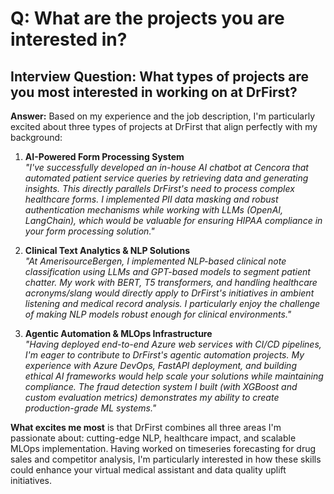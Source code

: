 # Q: What are the projects you are interested in?

## Interview Question: What types of projects are you most interested in working on at DrFirst?

**Answer:** Based on my experience and the job description, I'm particularly excited about three types of projects at DrFirst that align perfectly with my background:

1. **AI-Powered Form Processing System**  
   *"I've successfully developed an in-house AI chatbot at Cencora that automated patient service queries by retrieving data and generating insights. This directly parallels DrFirst's need to process complex healthcare forms. I implemented PII data masking and robust authentication mechanisms while working with LLMs (OpenAI, LangChain), which would be valuable for ensuring HIPAA compliance in your form processing solution."*

2. **Clinical Text Analytics & NLP Solutions**  
   *"At AmerisourceBergen, I implemented NLP-based clinical note classification using LLMs and GPT-based models to segment patient chatter. My work with BERT, T5 transformers, and handling healthcare acronyms/slang would directly apply to DrFirst's initiatives in ambient listening and medical record analysis. I particularly enjoy the challenge of making NLP models robust enough for clinical environments."*

3. **Agentic Automation & MLOps Infrastructure**  
   *"Having deployed end-to-end Azure web services with CI/CD pipelines, I'm eager to contribute to DrFirst's agentic automation projects. My experience with Azure DevOps, FastAPI deployment, and building ethical AI frameworks would help scale your solutions while maintaining compliance. The fraud detection system I built (with XGBoost and custom evaluation metrics) demonstrates my ability to create production-grade ML systems."*

**What excites me most** is that DrFirst combines all three areas I'm passionate about: cutting-edge NLP, healthcare impact, and scalable MLOps implementation. Having worked on timeseries forecasting for drug sales and competitor analysis, I'm particularly interested in how these skills could enhance your virtual medical assistant and data quality uplift initiatives.
